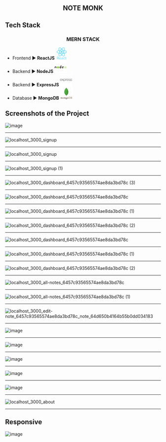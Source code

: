 <h2 align="center">NOTE MONK</h2>

## Tech Stack

<h3 align="center">MERN STACK</h3>

- Frontend ▶ **ReactJS <img src="https://raw.githubusercontent.com/devicons/devicon/master/icons/react/react-original-wordmark.svg" alt="react" width="40" height="40"/>**
- Backend ▶ **NodeJS <img src="https://raw.githubusercontent.com/devicons/devicon/master/icons/nodejs/nodejs-original-wordmark.svg" alt="nodejs" width="40" height="40"/>**
- Backend ▶ **ExpressJS <img src="https://raw.githubusercontent.com/devicons/devicon/master/icons/express/express-original-wordmark.svg" alt="express" width="40" height="40"/>**
- Database ▶ **MongoDB <img src="https://raw.githubusercontent.com/devicons/devicon/master/icons/mongodb/mongodb-original-wordmark.svg" alt="mongodb" width="40" height="40"/>**

## Screenshots of the Project

![image](https://github.com/Shilajit2002/NOTEMONK/assets/90305324/dff95d8b-09f8-4aee-b0d3-aed06fdbdd02)

<hr>

![localhost_3000_signup](https://github.com/Shilajit2002/NOTEMONK/assets/90305324/cf42ab27-8db2-4506-8d1b-2cc9e3d0e52c)

<hr>

![localhost_3000_signup](https://github.com/Shilajit2002/NOTEMONK/assets/90305324/5e0afc59-8ec9-4c5e-96bf-f58d67b3f856)

<hr>

![localhost_3000_signup (1)](https://github.com/Shilajit2002/NOTEMONK/assets/90305324/54bb113f-77c1-4520-88f8-56160cb8c7cd)

<hr>

![localhost_3000_dashboard_6457c93565574ae8da3bd78c (3)](https://github.com/Shilajit2002/NOTEMONK/assets/90305324/8fef51d9-df79-4370-920d-2c843e009725)

<hr>

![localhost_3000_dashboard_6457c93565574ae8da3bd78c](https://github.com/Shilajit2002/NOTEMONK/assets/90305324/571e2226-6ac8-482b-a7ab-0795fc91e517)

<hr>

![localhost_3000_dashboard_6457c93565574ae8da3bd78c (1)](https://github.com/Shilajit2002/NOTEMONK/assets/90305324/de5a68ce-87b2-4ddc-918c-bc94400ec02b)

<hr>

![localhost_3000_dashboard_6457c93565574ae8da3bd78c (2)](https://github.com/Shilajit2002/NOTEMONK/assets/90305324/7bf79b32-51ef-4f7d-a0ff-b94d5d9828f4)

<hr>

![localhost_3000_dashboard_6457c93565574ae8da3bd78c](https://github.com/Shilajit2002/NOTEMONK/assets/90305324/8121613d-0bd3-46b8-aa0f-0902f4180637)

<hr>

![localhost_3000_dashboard_6457c93565574ae8da3bd78c (1)](https://github.com/Shilajit2002/NOTEMONK/assets/90305324/d50386f7-d123-464b-8c7f-1acabd6fd4f5)

<hr>

![localhost_3000_dashboard_6457c93565574ae8da3bd78c (2)](https://github.com/Shilajit2002/NOTEMONK/assets/90305324/311f4450-8394-4fae-a3c2-1af0e90281a9)

<hr>

![localhost_3000_all-notes_6457c93565574ae8da3bd78c](https://github.com/Shilajit2002/NOTEMONK/assets/90305324/e4d2552d-a9f9-41d9-92db-7fe9050515ef)

<hr>

![localhost_3000_all-notes_6457c93565574ae8da3bd78c (1)](https://github.com/Shilajit2002/NOTEMONK/assets/90305324/ffd7a524-46e5-416a-888b-18c1ccc30a2e)

<hr>

![localhost_3000_edit-note_6457c93565574ae8da3bd78c_note_64d650b4164b55b0dd034183](https://github.com/Shilajit2002/NOTEMONK/assets/90305324/ff166380-8924-4805-aa5b-8e8389a11d7d)

<hr>

![image](https://github.com/Shilajit2002/NOTEMONK/assets/90305324/573817be-5acd-4fa8-b974-06fc18bd0538)

<hr>

![image](https://github.com/Shilajit2002/NOTEMONK/assets/90305324/fc367b58-4612-4554-9922-f0c90862a815)

<hr>

![image](https://github.com/Shilajit2002/NOTEMONK/assets/90305324/44e9cab9-73ee-4050-9743-e0ae970ddee7)

<hr>

![image](https://github.com/Shilajit2002/NOTEMONK/assets/90305324/c42a2502-5d28-4eb2-a329-9e23db9c14e3)

<hr>

![image](https://github.com/Shilajit2002/NOTEMONK/assets/90305324/0fb8ad5f-45f2-4a10-a0be-98e3d7a79d8b)

<hr>

![localhost_3000_about](https://github.com/Shilajit2002/NOTEMONK/assets/90305324/aeec7b4f-9807-4737-8de0-4031393000fe)

<hr>

## Responsive

![image](https://github.com/Shilajit2002/NOTEMONK/assets/90305324/f0afcf09-e170-4110-8bc8-6e9d969f52b1)
